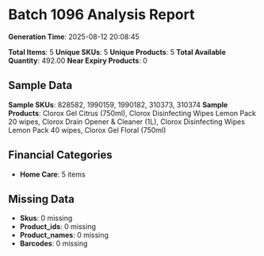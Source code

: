 # Batch 1096 Analysis Report

**Generation Time**: 2025-08-12 20:08:45

**Total Items**: 5
**Unique SKUs**: 5
**Unique Products**: 5
**Total Available Quantity**: 492.00
**Near Expiry Products**: 0

## Sample Data
**Sample SKUs**: 828582, 1990159, 1990182, 310373, 310374
**Sample Products**: Clorox Gel Citrus (750ml), Clorox Disinfecting Wipes Lemon Pack 20 wipes, Clorox Drain Opener & Cleaner (1L), Clorox Disinfecting Wipes Lemon Pack 40 wipes, Clorox Gel Floral (750ml)

## Financial Categories
- **Home Care**: 5 items

## Missing Data
- **Skus**: 0 missing
- **Product_ids**: 0 missing
- **Product_names**: 0 missing
- **Barcodes**: 0 missing
